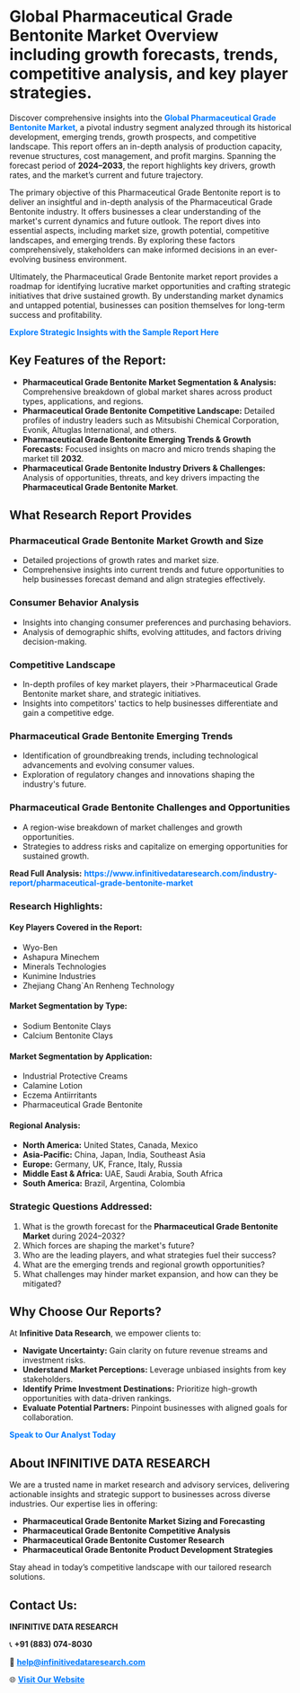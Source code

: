 <h1>Global Pharmaceutical Grade Bentonite Market Overview including growth forecasts, trends, competitive analysis, and key player strategies.</h1>
<p>
Discover comprehensive insights into the 
<a href="https://www.infinitivedataresearch.com/industry-report/pharmaceutical-grade-bentonite-market" rel="dofollow" style="color: #007BFF; text-decoration: none;"><strong>Global Pharmaceutical Grade Bentonite Market</strong></a>, a pivotal industry segment analyzed through its historical development, emerging trends, growth prospects, and competitive landscape. This report offers an in-depth analysis of production capacity, revenue structures, cost management, and profit margins. Spanning the forecast period of <strong>2024–2033</strong>, the report highlights key drivers, growth rates, and the market’s current and future trajectory.
</p>
<p>
The primary objective of this Pharmaceutical Grade Bentonite report is to deliver an insightful and in-depth analysis of the Pharmaceutical Grade Bentonite industry. It offers businesses a clear understanding of the market's current dynamics and future outlook. The report dives into essential aspects, including market size, growth potential, competitive landscapes, and emerging trends. By exploring these factors comprehensively, stakeholders can make informed decisions in an ever-evolving business environment.
</p>
<p>
Ultimately, the Pharmaceutical Grade Bentonite market report provides a roadmap for identifying lucrative market opportunities and crafting strategic initiatives that drive sustained growth. By understanding market dynamics and untapped potential, businesses can position themselves for long-term success and profitability.
</p>
<p>
<a href="https://www.infinitivedataresearch.com/request-sample/reportId=110701" style="color: #007BFF; text-decoration: none;"><strong>Explore Strategic Insights with the Sample Report Here</strong></a>
</p>

<h2>Key Features of the Report:</h2>
<ul>
<li><strong>Pharmaceutical Grade Bentonite Market Segmentation & Analysis:</strong> Comprehensive breakdown of global market shares across product types, applications, and regions.</li>
<li><strong>Pharmaceutical Grade Bentonite Competitive Landscape:</strong> Detailed profiles of industry leaders such as Mitsubishi Chemical Corporation, Evonik, Altuglas International, and others.</li>
<li><strong>Pharmaceutical Grade Bentonite Emerging Trends & Growth Forecasts:</strong> Focused insights on macro and micro trends shaping the market till <strong>2032</strong>.</li>
<li><strong>Pharmaceutical Grade Bentonite Industry Drivers & Challenges:</strong> Analysis of opportunities, threats, and key drivers impacting the <strong>Pharmaceutical Grade Bentonite Market</strong>.</li>
</ul>

<h2>What Research Report Provides</h2>
<h3>Pharmaceutical Grade Bentonite Market Growth and Size</h3>
<ul>
<li>Detailed projections of growth rates and market size.</li>
<li>Comprehensive insights into current trends and future opportunities to help businesses forecast demand and align strategies effectively.</li>
</ul>

<h3>Consumer Behavior Analysis</h3>
<ul>
<li>Insights into changing consumer preferences and purchasing behaviors.</li>
<li>Analysis of demographic shifts, evolving attitudes, and factors driving decision-making.</li>
</ul>

<h3>Competitive Landscape</h3>
<ul>
<li>In-depth profiles of key market players, their >Pharmaceutical Grade Bentonite market share, and strategic initiatives.</li>
<li>Insights into competitors' tactics to help businesses differentiate and gain a competitive edge.</li>
</ul>

<h3>Pharmaceutical Grade Bentonite Emerging Trends</h3>
<ul>
<li>Identification of groundbreaking trends, including technological advancements and evolving consumer values.</li>
<li>Exploration of regulatory changes and innovations shaping the industry's future.</li>
</ul>

<h3>Pharmaceutical Grade Bentonite Challenges and Opportunities</h3>
<ul>
<li>A region-wise breakdown of market challenges and growth opportunities.</li>
<li>Strategies to address risks and capitalize on emerging opportunities for sustained growth.</li>
</ul>
<p><strong>Read Full Analysis:</strong> <a href="https://www.infinitivedataresearch.com/industry-report/pharmaceutical-grade-bentonite-market" rel="dofollow" style="color: #007BFF; text-decoration: none;"><strong>https://www.infinitivedataresearch.com/industry-report/pharmaceutical-grade-bentonite-market</strong></a></p>
<h3>Research Highlights:</h3>
<h4>Key Players Covered in the Report:</h4>
<ul><li>Wyo-Ben</li><li>Ashapura Minechem</li><li>Minerals Technologies</li><li>Kunimine Industries</li><li>Zhejiang Chang`An Renheng Technology</li></ul>
<h4>Market Segmentation by Type:</h4>
<ul><li>Sodium Bentonite Clays</li><li>Calcium Bentonite Clays</li></ul>
<h4>Market Segmentation by Application:</h4>
<ul><li>Industrial Protective Creams</li><li>Calamine Lotion</li><li>Eczema Antiirritants</li><li>Pharmaceutical Grade Bentonite</li></ul>

<h4>Regional Analysis:</h4>
<ul>
<li><strong>North America:</strong> United States, Canada, Mexico</li>
<li><strong>Asia-Pacific:</strong> China, Japan, India, Southeast Asia</li>
<li><strong>Europe:</strong> Germany, UK, France, Italy, Russia</li>
<li><strong>Middle East & Africa:</strong> UAE, Saudi Arabia, South Africa</li>
<li><strong>South America:</strong> Brazil, Argentina, Colombia</li>
</ul>

<h3>Strategic Questions Addressed:</h3>
<ol>
<li>What is the growth forecast for the <strong>Pharmaceutical Grade Bentonite Market</strong> during 2024–2032?</li>
<li>Which forces are shaping the market's future?</li>
<li>Who are the leading players, and what strategies fuel their success?</li>
<li>What are the emerging trends and regional growth opportunities?</li>
<li>What challenges may hinder market expansion, and how can they be mitigated?</li>
</ol>

<h2>Why Choose Our Reports?</h2>
<p>At <strong>Infinitive Data Research</strong>, we empower clients to:</p>
<ul>
<li><strong>Navigate Uncertainty:</strong> Gain clarity on future revenue streams and investment risks.</li>
<li><strong>Understand Market Perceptions:</strong> Leverage unbiased insights from key stakeholders.</li>
<li><strong>Identify Prime Investment Destinations:</strong> Prioritize high-growth opportunities with data-driven rankings.</li>
<li><strong>Evaluate Potential Partners:</strong> Pinpoint businesses with aligned goals for collaboration.</li>
</ul>
<p><a href="https://www.infinitivedataresearch.com/industry-report/pharmaceutical-grade-bentonite-market" rel="dofollow" style="color: #007BFF; text-decoration: none;"><strong>Speak to Our Analyst Today</strong></a></p>

<h2>About INFINITIVE DATA RESEARCH</h2>
<p>We are a trusted name in market research and advisory services, delivering actionable insights and strategic support to businesses across diverse industries. Our expertise lies in offering:</p>
<ul>
<li><strong>Pharmaceutical Grade Bentonite Market Sizing and Forecasting</strong></li>
<li><strong>Pharmaceutical Grade Bentonite Competitive Analysis</strong></li>
<li><strong>Pharmaceutical Grade Bentonite Customer Research</strong></li>
<li><strong>Pharmaceutical Grade Bentonite Product Development Strategies</strong></li>
</ul>
<p>Stay ahead in today’s competitive landscape with our tailored research solutions.</p>

<h2>Contact Us:</h2>
<p><strong>INFINITIVE DATA RESEARCH</strong></p>
<p>📞 <strong>+91 (883) 074-8030</strong></p>
<p>📧 <strong><a href="mailto:help@infinitivedataresearch.com" style="color: #007BFF;">help@infinitivedataresearch.com</a></strong></p>
<p>🌐 <strong><a href="https://www.infinitivedataresearch.com" rel="dofollow" style="color: #007BFF;">Visit Our Website</a></strong></p>